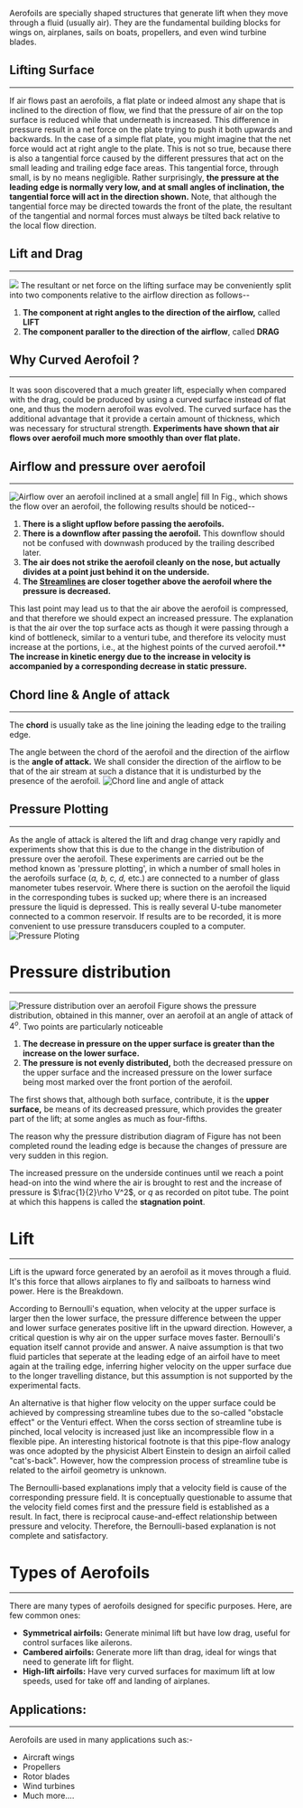 Aerofoils are specially shaped structures that generate lift when they move through a fluid (usually air). They are the fundamental building blocks for wings on, airplanes, sails on boats, propellers, and even wind turbine blades.

## Lifting Surface 
---
If air flows past an aerofoils, a flat plate or indeed almost any shape that is inclined to the direction of flow, we find that the pressure of air on the top surface is reduced while that underneath is increased. This difference in pressure result in a net force on the plate trying to push it both upwards and backwards. In the case of a simple flat plate, you might imagine that the net force would act at right angle to the plate. This is not so true, because there is also a tangential force caused by the different pressures that act on the small leading and trailing edge face areas. This tangential force, through small, is by no means negligible. Rather surprisingly, **the pressure at the leading edge is normally very low, and at small angles of inclination, the tangential force will act in the direction shown.** Note, that although the tangential force may be directed towards the front of the plate, the resultant of the tangential and normal forces must always be tilted back relative to the local flow direction.

## Lift and Drag
---
![](../../Fluid%20Dynamics/Images/ID%20card%20Mar%2010,%202024_2~2.jpg)
The resultant or net force on the lifting surface may be conveniently split into two components relative to the airflow direction as follows--
1. **The component at right angles to the direction of the airflow,** called **LIFT** 
2. **The component paraller to the direction of the airflow**, called **DRAG**

## Why Curved Aerofoil ?
---
It was soon discovered that a much greater lift, especially when compared with the drag, could be produced by using a curved surface instead of flat one, and thus the modern aerofoil was evolved. The curved surface has the additional advantage that it provide a certain amount of thickness, which was necessary for structural strength.
**Experiments have shown that air flows over aerofoil much more smoothly than over flat plate.** 

## Airflow and pressure over aerofoil
---
![Airflow over an aerofoil inclined at a small angle| fill](../../Fluid%20Dynamics/Images/Airflow%20over%20an%20aerofoil%20inclined%20at%20a%20small%20angle.jpg)
In Fig., which shows the flow over an aerofoil, the following results should be noticed--

1. **There is a slight upflow before passing the aerofoils.**
2. **There is a downflow after passing the aerofoil.** This downflow should not be confused with downwash produced by the trailing described later.
3. **The air does not strike the aerofoil cleanly on the nose, but actually divides at a point just behind it on the underside.**
4. **The [Streamlines](Streamlines.md) are closer together above the aerofoil where the pressure is decreased.**

This last point may lead us to that the air above the aerofoil is compressed, and that therefore we should expect an increased pressure. The explanation is that the air over the top surface acts as though it were passing through a kind of bottleneck, similar to a venturi tube, and therefore its velocity must increase at the portions, i.e., at the highest points of the curved aerofoil.**
**The increase in kinetic energy due to the increase in velocity is accompanied by a corresponding decrease in static pressure.**

## Chord line & Angle of attack
---
The **chord** is usually take as the line joining the leading edge to the trailing edge. 

The angle between the chord of the aerofoil and the direction of the airflow is the **angle of attack.** We shall consider the direction of the airflow to be that of the air stream at such a distance that it is undisturbed by the presence of the aerofoil.
![Chord line and angle of attack](../../Fluid%20Dynamics/Images/Chord%20line%20and%20angle%20of%20attack.jpg)

## Pressure Plotting 
---
As the angle of attack is altered the lift and drag change very rapidly and experiments show that this is due to the change in the distribution of pressure over the aerofoil. These experiments are carried out be the method known as 'pressure plotting', in which a number of small holes in the aerofoils surface (*a, b, c, d,* etc.) are connected to a number of glass manometer tubes reservoir. Where there is suction on the aerofoil the liquid in the corresponding tubes is sucked up; where there is an increased pressure the liquid is depressed. This is really several U-tube manometer connected to a common reservoir. If results are to be recorded, it is more convenient to use pressure transducers coupled to a computer.
![Pressure Ploting](../../Fluid%20Dynamics/Images/Pressure%20Ploting.jpg)

# Pressure distribution 
---
![Pressure distribution over an aerofoil](../../Fluid%20Dynamics/Images/Pressure%20distribution%20over%20an%20aerofoil.jpg)
Figure shows the pressure distribution, obtained in this manner, over an aerofoil at an angle of attack of $4^o$. Two points are particularly noticeable

1. **The decrease in pressure on the upper surface is greater than the increase on the lower surface.**
2. **The pressure is not evenly distributed,** both the decreased pressure on the upper surface and the increased pressure on the lower surface being most marked over the front portion of the aerofoil.

The first shows that, although both surface, contribute, it is the **upper surface,** be means of its decreased pressure, which provides the greater part of the lift; at some angles as much as four-fifths.

The reason why the pressure distribution diagram of Figure has not been completed round the leading edge is because the changes of pressure are very sudden in this region. 

The increased pressure on the underside continues until we reach a point head-on into the wind where the air is brought to rest and the increase of pressure is $\frac{1}{2}\rho V^2$, or $q$ as recorded on pitot tube. The point at which this happens is called the **stagnation point**.
# Lift
---
Lift is the upward force generated by an aerofoil as it moves through a fluid. It's this force that allows airplanes to fly and sailboats to harness wind power. Here is the Breakdown.

According to Bernoulli's equation, when velocity at the upper surface is larger then the lower surface, the pressure difference between the upper and lower surface generates positive lift in the upward direction. However, a critical question is why air on the upper surface moves faster. Bernoulli's equation itself cannot provide and answer. A naive assumption is that two fluid particles that seperate at the leading edge of an airfoil have to meet again at the trailing edge, inferring higher velocity on the upper surface due to the longer travelling distance, but this assumption is not supported by the experimental facts. 

An alternative is that higher flow velocity on the upper surface could be achieved by compressing streamline tubes due to the so-called "obstacle effect" or the Venturi effect. When the corss section of streamline tube is pinched, local velocity is increased just like an incompressible flow in a flexible pipe. An interesting historical footnote is that this pipe-flow analogy was once adopted by the physicist Albert Einstein to design an airfoil called "cat's-back". However, how the compression process of streamline tube is related to the airfoil geometry is unknown.

The Bernoulli-based explanations imply that a velocity field is cause of the corresponding pressure field. It is conceptually questionable to assume that the velocity field comes first and the pressure field is established as a result. In fact, there is reciprocal cause-and-effect relationship between pressure and velocity. Therefore, the Bernoulli-based explanation is not complete and satisfactory.

# Types of Aerofoils
---
There are many types of aerofoils designed for specific purposes. Here, are few common ones:
- **Symmetrical airfoils:** Generate minimal lift but have low drag, useful for control surfaces like ailerons.
- **Cambered airfoils:** Generate more lift than drag, ideal for wings that need to generate lift for flight.
- **High-lift airfoils:** Have very curved surfaces for maximum lift at low speeds, used for take off and landing of airplanes.
## Applications:
---
Aerofoils are used in many applications such as:-
- Aircraft wings 
- Propellers
- Rotor blades
- Wind turbines
- Much more....

